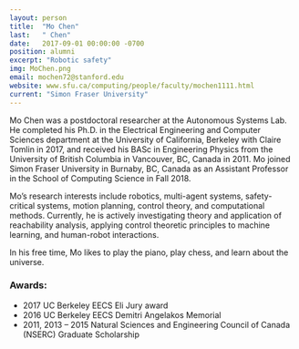 ```yaml
---
layout: person
title:  "Mo Chen"
last:   " Chen"
date:   2017-09-01 00:00:00 -0700
position: alumni
excerpt: "Robotic safety"
img: MoChen.png
email: mochen72@stanford.edu
website: www.sfu.ca/computing/people/faculty/mochen1111.html
current: "Simon Fraser University"
---
```


Mo Chen was a postdoctoral researcher at the Autonomous Systems Lab. He completed his Ph.D. in the Electrical Engineering and Computer Sciences department at the University of California, Berkeley with Claire Tomlin in 2017, and received his BASc in Engineering Physics from the University of British Columbia in Vancouver, BC, Canada in 2011. Mo joined Simon Fraser University in Burnaby, BC, Canada as an Assistant Professor in the School of Computing Science in Fall 2018.

Mo’s research interests include robotics, multi-agent systems, safety-critical systems, motion planning, control theory, and computational methods. Currently, he is actively investigating theory and application of reachability analysis, applying control theoretic principles to machine learning, and human-robot interactions.

In his free time, Mo likes to play the piano, play chess, and learn about the universe.

### Awards:
- 2017 UC Berkeley EECS Eli Jury award
- 2016 UC Berkeley EECS Demitri Angelakos Memorial
- 2011, 2013 – 2015 Natural Sciences and Engineering Council of Canada (NSERC) Graduate Scholarship

